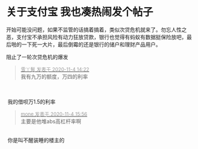# 关于支付宝 我也凑热闹发个帖子


开始可能没问题，如果不监管的话搞着搞着，类似次贷危机就来了。勿忘人性之恶，支付宝不承担风险有动力狂放贷款，银行也觉得有蚂蚁有数据挺保险放吧，最后啪的一下死一大片，最后倒霉的还是银行的储户和理财产品用户。

阻止了一轮次贷危机的爆发

<div class="quote"><blockquote><font size="2"><a href="https://www.hostloc.com/forum.php?mod=redirect&amp;goto=findpost&amp;pid=9401620&amp;ptid=762271" target="_blank"><font color="#999999">雪丫鬟 发表于 2020-11-4 14:22</font></a></font><br />
我有九万的额度，万四的利率</blockquote></div><br />
<br />
<img src="static/image/smiley/yct/010.gif" smilieid="41" border="0" alt="" /> 我的借呗万1.5的利率

<div class="quote"><blockquote><font size="2"><a href="https://www.hostloc.com/forum.php?mod=redirect&amp;goto=findpost&amp;pid=9402143&amp;ptid=762271" target="_blank"><font color="#999999">mone 发表于 2020-11-4 15:56</font></a></font><br />
主要是他堆abs高杠杆率啊</blockquote></div><br />
<img src="static/image/smiley/yct/010.gif" smilieid="41" border="0" alt="" /> 你是叫不醒装睡的楼主的
